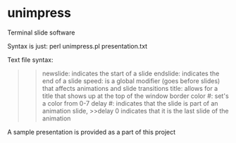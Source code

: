# unimpress
Terminal slide software

Syntax is just: perl unimpress.pl presentation.txt

Text file syntax:
>>newslide: indicates the start of a slide
>>endslide: indicates the end of a slide
>>speed: is a global modifier (goes before slides) that affects animations and slide transitions
>>title: allows for a title that shows up at the top of the window border
>>color #: set's a color from 0-7
>>delay #: indicates that the slide is part of an animation slide, >>delay 0 indicates that it is the last slide of the animation

A sample presentation is provided as a part of this project
